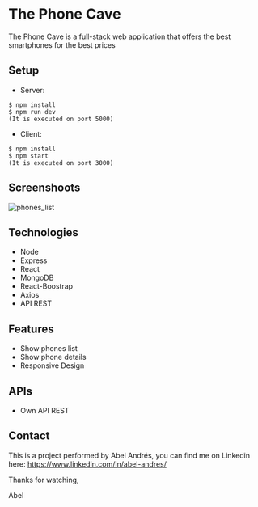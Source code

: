 # The Phone Cave
The Phone Cave is a full-stack web application that offers the best smartphones for the best prices

## Setup
* Server:

```
$ npm install
$ npm run dev
(It is executed on port 5000)
```

* Client:

```
$ npm install
$ npm start
(It is executed on port 3000)
```

## Screenshoots
![phones_list](https://res.cloudinary.com/abel-av/image/upload/v1616349317/reto_web/phones_list_gsy18h.png)



## Technologies
* Node
* Express
* React
* MongoDB
* React-Boostrap
* Axios
* API REST

## Features
* Show phones list
* Show phone details
* Responsive Design

## APIs
* Own API REST

## Contact
This is a project performed by Abel Andrés, you can find me on Linkedin here: https://www.linkedin.com/in/abel-andres/

Thanks for watching,

Abel

